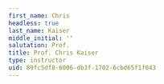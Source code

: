 ```yaml
---
first_name: Chris
headless: true
last_name: Kaiser
middle_initial: ''
salutation: Prof.
title: Prof. Chris Kaiser
type: instructor
uid: 89fc5df8-6006-db3f-1702-6cbd65f1f043
---
```

